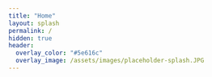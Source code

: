 ```yaml
---
title: "Home"
layout: splash
permalink: /
hidden: true
header:
  overlay_color: "#5e616c"
  overlay_image: /assets/images/placeholder-splash.JPG
---
```

